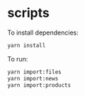 # scripts

To install dependencies:

```bash
yarn install
```

To run:

```bash
yarn import:files
yarn import:news
yarn import:products
```
